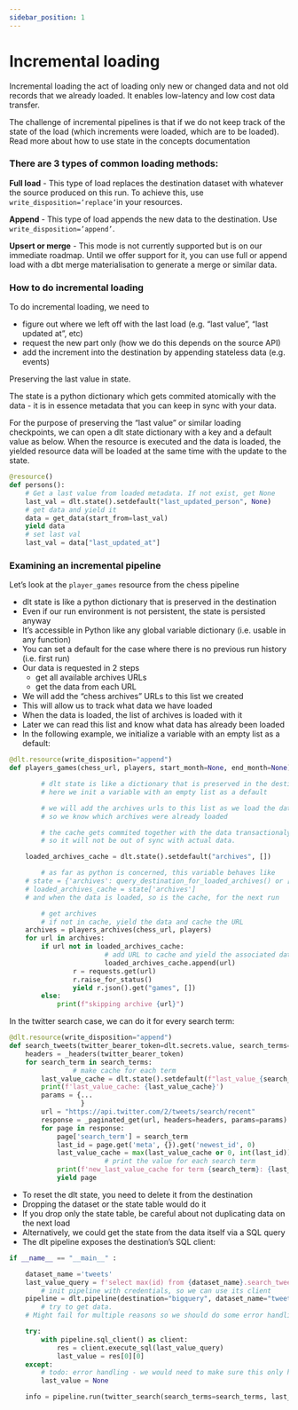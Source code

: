 ```yaml
---
sidebar_position: 1
---
```


# Incremental loading

Incremental loading the act of loading only new or changed data and not old records that we already loaded. It enables low-latency and low cost data transfer.

The challenge of incremental pipelines is that if we do not keep track of the state of the load (which increments were loaded, which are to be loaded). Read more about how to use state in the concepts documentation

### There are 3 types of common loading methods:

**Full load** - This type of load replaces the destination dataset with whatever the source produced on this run. To achieve this, use `write_disposition=’replace’`in your resources.

**Append** - This type of load appends the new data to the destination. Use `write_disposition=’append’`.

**Upsert or merge** - This mode is not currently supported but is on our immediate roadmap. Until we offer support for it, you can use full or append load with a dbt merge materialisation to generate a merge or similar data.

### How to do incremental loading

To do incremental loading, we need to

- figure out where we left off with the last load (e.g. “last value”, “last updated at”, etc)
- request the new part only (how we do this depends on the source API)
- add the increment into the destination by appending stateless data (e.g. events)

Preserving the last value in state.

The state is a python dictionary which gets commited atomically with the data - it is in essence metadata that you can keep in sync with your data.

For the purpose of preserving the “last value” or similar loading checkpoints, we can open a dlt state dictionary with a key and a default value as below. When the resource is executed and the data is loaded, the yielded resource data will be loaded at the same time with the update to the state.

```python
@resource()
def persons():
	# Get a last value from loaded metadata. If not exist, get None
	last_val = dlt.state().setdefault("last_updated_person", None)
	# get data and yield it
	data = get_data(start_from=last_val)
	yield data
	# set last val
	last_val = data["last_updated_at"]
```

### Examining an incremental pipeline

Let’s look at the `player_games` resource from the chess pipeline

- dlt state is like a python dictionary that is preserved in the destination
- Even if our run environment is not persistent, the state is persisted anyway
- It’s accessible in Python like any global variable dictionary (i.e. usable in any function)
- You can set a default for the case where there is no previous run history (i.e. first run)
- Our data is requested in 2 steps
    - get all available archives URLs
    - get the data from each URL
- We will add the “chess archives” URLs to this list we created
- This will allow us to track what data we have loaded
- When the data is loaded, the list of archives is loaded with it
- Later we can read this list and know what data has already been loaded
- In the following example, we initialize a variable with an empty list as a default:

```python
@dlt.resource(write_disposition="append")
def players_games(chess_url, players, start_month=None, end_month=None):

		# dlt state is like a dictionary that is preserved in the destination
		# here we init a variable with an empty list as a default

		# we will add the archives urls to this list as we load the data,
		# so we know which archives were already loaded

		# the cache gets commited together with the data transactionaly
		# so it will not be out of sync with actual data.

    loaded_archives_cache = dlt.state().setdefault("archives", [])

		# as far as python is concerned, this variable behaves like
    # state = {'archives': query_destination_for_loaded_archives() or [] }
    # loaded_archives_cache = state['archives']
    # and when the data is loaded, so is the cache, for the next run

		# get archives
		# if not in cache, yield the data and cache the URL
    archives = players_archives(chess_url, players)
    for url in archives:
        if url not in loaded_archives_cache:
						# add URL to cache and yield the associated data
						loaded_archives_cache.append(url)
		        r = requests.get(url)
		        r.raise_for_status()
		        yield r.json().get("games", [])
        else:
            print(f"skipping archive {url}")
```

In the twitter search case, we can do it for every search term:

```python
@dlt.resource(write_disposition="append")
def search_tweets(twitter_bearer_token=dlt.secrets.value, search_terms=None, start_time=None, end_time=None, last_value=None):
    headers = _headers(twitter_bearer_token)
    for search_term in search_terms:
				# make cache for each term
        last_value_cache = dlt.state().setdefault(f"last_value_{search_term}", None)
        print(f'last_value_cache: {last_value_cache}')
        params = {...
                  }
        url = "https://api.twitter.com/2/tweets/search/recent"
        response = _paginated_get(url, headers=headers, params=params)
        for page in response:
            page['search_term'] = search_term
            last_id = page.get('meta', {}).get('newest_id', 0)
            last_value_cache = max(last_value_cache or 0, int(last_id))
						# print the value for each search term
            print(f'new_last_value_cache for term {search_term}: {last_value_cache}')
            yield page
```

- To reset the dlt state, you need to delete it from the destination
- Dropping the dataset or the state table would do it
- If you drop only the state table, be careful about not duplicating data on the next load
- Alternatively, we could get the state from the data itself via a SQL query
- The dlt pipeline exposes the destination’s SQL client:

```python
if __name__ == "__main__" :

    dataset_name ='tweets'
    last_value_query = f'select max(id) from {dataset_name}.search_tweets'
		# init pipeline with credentials, so we can use its client
    pipeline = dlt.pipeline(destination="bigquery", dataset_name="tweets")
		# try to get data.
    # Might fail for multiple reasons so we should do some error handling

    try:
        with pipeline.sql_client() as client:
            res = client.execute_sql(last_value_query)
            last_value = res[0][0]
    except:
		# todo: error handling - we would need to make sure this only happens for a "table not found" error.
        last_value = None

    info = pipeline.run(twitter_search(search_terms=search_terms, last_value = last_value))
```